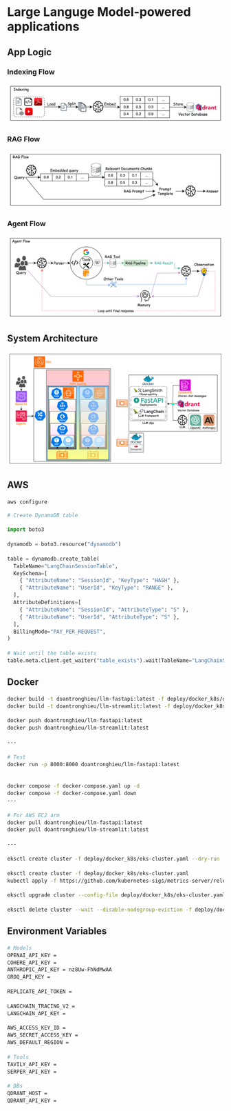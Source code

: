 # Large Languge Model-powered applications

## App Logic

### Indexing Flow

![Indexing Flow](./diagrams/IndexingFlow.jpeg)

### RAG Flow

![RAG Flow](./diagrams/RAGFlow.jpeg)

### Agent Flow

![Agent Flow](./diagrams/AgentFlow.jpeg)

## System Architecture

![System Architecture](./diagrams/SystemDesign.jpeg)

## AWS

```bash
aws configure
```

```python
# Create DynamoDB table

import boto3

dynamodb = boto3.resource("dynamodb")

table = dynamodb.create_table(
  TableName="LangChainSessionTable",
  KeySchema=[
    { "AttributeName": "SessionId", "KeyType": "HASH" },
    { "AttributeName": "UserId", "KeyType": "RANGE" },
  ],
  AttributeDefinitions=[
    { "AttributeName": "SessionId", "AttributeType": "S" },
    { "AttributeName": "UserId", "AttributeType": "S" },
  ],
  BillingMode="PAY_PER_REQUEST",
)

# Wait until the table exists
table.meta.client.get_waiter("table_exists").wait(TableName="LangChainSessionTable")

```

## Docker

```bash
docker build -t doantronghieu/llm-fastapi:latest -f deploy/docker_k8s/docker-files/Dockerfile.fastapi .
docker build -t doantronghieu/llm-streamlit:latest -f deploy/docker_k8s/docker-files/Dockerfile.streamlit .

docker push doantronghieu/llm-fastapi:latest
docker push doantronghieu/llm-streamlit:latest

---

# Test
docker run -p 8000:8000 doantronghieu/llm-fastapi:latest


docker compose -f docker-compose.yaml up -d
docker compose -f docker-compose.yaml down
---

# For AWS EC2 arm
docker pull doantronghieu/llm-fastapi:latest
docker pull doantronghieu/llm-streamlit:latest

---

eksctl create cluster -f deploy/docker_k8s/eks-cluster.yaml --dry-run

eksctl create cluster -f deploy/docker_k8s/eks-cluster.yaml
kubectl apply -f https://github.com/kubernetes-sigs/metrics-server/releases/latest/download/components.yaml

eksctl upgrade cluster --config-file deploy/docker_k8s/eks-cluster.yaml

eksctl delete cluster --wait --disable-nodegroup-eviction -f deploy/docker_k8s/eks-cluster.yaml 

```

## Environment Variables

```bash
# Models
OPENAI_API_KEY = 
COHERE_API_KEY = 
ANTHROPIC_API_KEY = nz8Uw-FhNdMwAA
GROQ_API_KEY = 

REPLICATE_API_TOKEN = 

LANGCHAIN_TRACING_V2 = 
LANGCHAIN_API_KEY = 

AWS_ACCESS_KEY_ID = 
AWS_SECRET_ACCESS_KEY = 
AWS_DEFAULT_REGION = 

# Tools
TAVILY_API_KEY = 
SERPER_API_KEY = 

# DBs
QDRANT_HOST = 
QDRANT_API_KEY = 
```
